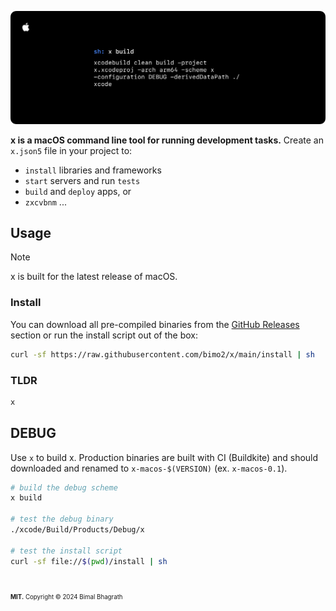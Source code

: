 ![x](.github/banner.svg)

**x is a macOS command line tool for running development tasks.** Create an `x.json5` file in your project to:

- `install` libraries and frameworks
- `start` servers and run `tests`
- `build` and `deploy` apps, or
- `zxcvbnm` ...

## Usage

> [!NOTE]
> x is built for the latest release of macOS.

### Install

You can download all pre-compiled binaries from the [GitHub Releases](https://github.com/bimo2/x/releases) section or run the install script out of the box:

```sh
curl -sf https://raw.githubusercontent.com/bimo2/x/main/install | sh
```

### TLDR

```sh
x
```

## DEBUG

Use `x` to build x. Production binaries are built with CI (Buildkite) and should downloaded and renamed to `x-macos-$(VERSION)` (ex. `x-macos-0.1`).

```sh
# build the debug scheme
x build

# test the debug binary
./xcode/Build/Products/Debug/x

# test the install script
curl -sf file://$(pwd)/install | sh
```

#

<sub><sup>**MIT.** Copyright &copy; 2024 Bimal Bhagrath</sup></sub>
